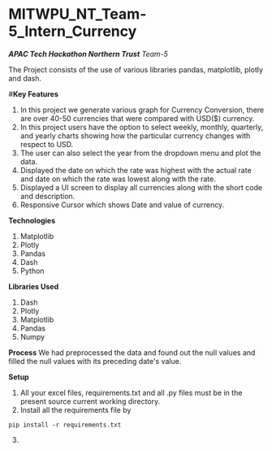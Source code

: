 # MITWPU_NT_Team-5_Intern_Currency

***APAC Tech Hackathon Northern Trust***
*Team-5* 

The Project consists of the use of various libraries pandas, matplotlib, plotly and dash.

#**Key Features**
1. In this project we generate various graph for Currency Conversion, there are over 40-50 currencies that were compared with USD($) currency.
2. In this project users have the option to select weekly, monthly, quarterly, and yearly charts showing how the particular currency changes with respect to USD.
3. The user can also select the year from the dropdown menu and plot the data.
4. Displayed the date on which the rate was highest with the actual rate and date on which the rate was lowest along with the rate.
5. Displayed a UI screen to display all currencies along with the short code and description.
6. Responsive Cursor which shows Date and value of currency.


**Technologies**
1. Matplotlib
2. Plotly
3. Pandas
4. Dash
5. Python

**Libraries Used**
1. Dash
2. Plotly
3. Matplotlib
4. Pandas
5. Numpy

**Process**
We had preprocessed the data and found out the null values and filled the null values with its preceding date's value.

**Setup**
1. All your excel files, requirements.txt and all .py files must be in the present source current working directory.
2. Install all the requirements file by 
```
pip install -r requirements.txt
```
3. 

